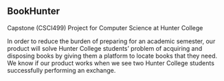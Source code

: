 ## BookHunter

Capstone (CSCI499) Project for Computer Science at Hunter College

In order to reduce the burden of preparing for an academic semester, our product will solve Hunter College students’ problem of acquiring and disposing books by giving them a platform to locate books that they need. We know if our product works when we see two Hunter College students successfully performing an exchange.
